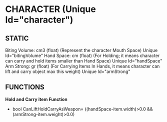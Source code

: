 # CHARACTER (Unique Id="character")
## STATIC
Biting Volume: cm3 (float) (Represent the character Mouth Space) Unique Id="bitingVolume"
Hand Space: cm (float) (For Holding; it means character can carry and hold items smaller than Hand Space) Unique Id="handSpace"
Arm Strong: gr (float) (For Carrying Items In Hands, it means character can lift and carry object max this weight) Unique Id="armStrong"
## FUNCTIONS
**Hold and Carry item Function**

- bool CanLiftHoldCarryAsWeapon= ((handSpace-item.width)>0.0 && (armStrong-item.weight)>0.0)
